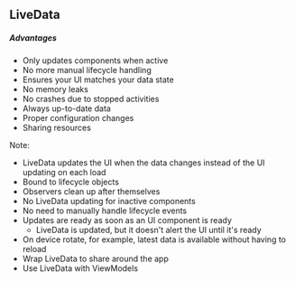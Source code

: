 ## LiveData
##### Advantages

+ Only updates components when active
+ No more manual lifecycle handling
+ Ensures your UI matches your data state
+ No memory leaks
+ No crashes due to stopped activities
+ Always up-to-date data
+ Proper configuration changes
+ Sharing resources

Note:
+ LiveData updates the UI when the data changes instead of the UI updating on each load
+ Bound to lifecycle objects
+ Observers clean up after themselves
+ No LiveData updating for inactive components
+ No need to manually handle lifecycle events
+ Updates are ready as soon as an UI component is ready
    + LiveData is updated, but it doesn't alert the UI until it's ready
+ On device rotate, for example, latest data is available without having to reload
+ Wrap LiveData to share around the app
+ Use LiveData with ViewModels